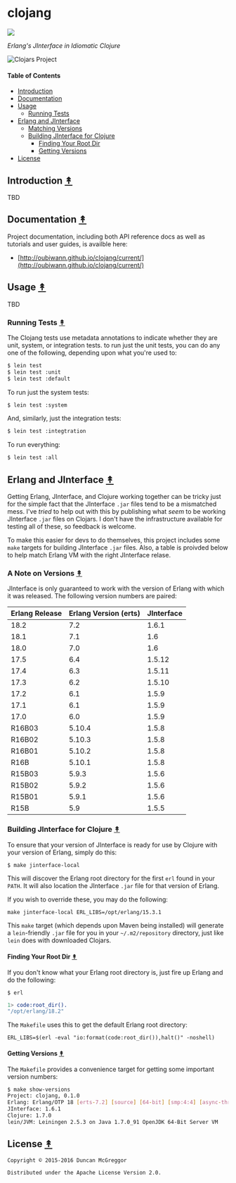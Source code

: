 # clojang

[![][clojang-logo]][clojang-logo-large]

[clojang-logo]: resources/images/clojang-logo-250x.png
[clojang-logo-large]: resources/images/clojang-logo-1000x.png

*Erlang's JInterface in Idiomatic Clojure*

![Clojars Project](http://clojars.org/clojang/latest-version.svg)


#### Table of Contents

* [Introduction](#introduction-)
* [Documentation](#documentation-)
* [Usage](#usage-)
  * [Running Tests](#running-tests-)
* [Erlang and JInterface](#erlang-and-jinterface-)
  * [Matching Versions](#matching-versions-)
  * [Building JInterface for Clojure](#building-jinterface-for-clojure-)
    * [Finding Your Root Dir](#finding-your-root-dir-)
    * [Getting Versions](#getting-versions-)
* [License](#license-)


## Introduction [&#x219F;](#table-of-contents)

TBD


## Documentation [&#x219F;](#table-of-contents)

Project documentation, including both API reference docs as well as tutorials and user guides, is availble here:

* [http://oubiwann.github.io/clojang/current/](http://oubiwann.github.io/clojang/current/)


## Usage [&#x219F;](#table-of-contents)

TBD


### Running Tests [&#x219F;](#table-of-contents)

The Clojang tests use metadata annotations to indicate whether they are unit, system, or integration tests. to run just the unit tests, you can do any one of the following, depending upon what you're used to:

```bash
$ lein test
$ lein test :unit
$ lein test :default
```

To run just the system tests:

```bash
$ lein test :system
```

And, similarly, just the integration tests:

```bash
$ lein test :integtration
```

To run everything:

```bash
$ lein test :all
```


## Erlang and JInterface [&#x219F;](#table-of-contents)

Getting Erlang, JInterface, and Clojure working together can be tricky just for the simple fact that the JInterface ``.jar`` files tend to be a mismatched mess. I've *tried* to help out with this by publishing what *seem* to be working JInterface ``.jar`` files on Clojars. I don't have the infrastructure available for testing all of these, so feedback is welcome.

To make this easier for devs to do themselves, this project includes some ``make`` targets for building JInterface ``.jar`` files. Also, a table is proivded below to help match Erlang VM with the right JInterface relase.


### A Note on Versions [&#x219F;](#table-of-contents)

JInterface is only guaranteed to work with the version of Erlang with which it
was released. The following version numbers are paired:

| Erlang Release | Erlang Version (erts) | JInterface |
|----------------|-----------------------|------------|
| 18.2           | 7.2                   | 1.6.1      |
| 18.1           | 7.1                   | 1.6        |
| 18.0           | 7.0                   | 1.6        |
| 17.5           | 6.4                   | 1.5.12     |
| 17.4           | 6.3                   | 1.5.11     |
| 17.3           | 6.2                   | 1.5.10     |
| 17.2           | 6.1                   | 1.5.9      |
| 17.1           | 6.1                   | 1.5.9      |
| 17.0           | 6.0                   | 1.5.9      |
| R16B03         | 5.10.4                | 1.5.8      |
| R16B02         | 5.10.3                | 1.5.8      |
| R16B01         | 5.10.2                | 1.5.8      |
| R16B           | 5.10.1                | 1.5.8      |
| R15B03         | 5.9.3                 | 1.5.6      |
| R15B02         | 5.9.2                 | 1.5.6      |
| R15B01         | 5.9.1                 | 1.5.6      |
| R15B           | 5.9                   | 1.5.5      |


### Building JInterface for Clojure [&#x219F;](#table-of-contents)

To ensure that your version of JInterface is ready for use by Clojure with your
version of Erlang, simply do this:

```bash
$ make jinterface-local
```

This will discover the Erlang root directory for the first ``erl`` found in your
``PATH``. It will also location the JInterface ``.jar`` file for that version
of Erlang.

If you wish to override these, you may do the following:

```
make jinterface-local ERL_LIBS=/opt/erlang/15.3.1
```

This ``make`` target (which depends upon Maven being installed) will
generate a ``lein``-friendly ``.jar`` file for you in your
``~/.m2/repository`` directory, just like ``lein`` does with downloaded Clojars.


#### Finding Your Root Dir [&#x219F;](#table-of-contents)

If you don't know what your Erlang root directory is, just fire up Erlang and
do the following:


```
$ erl
```
```erlang
1> code:root_dir().
"/opt/erlang/18.2"
```

The ``Makefile`` uses this to get the default Erlang root directory:

```
ERL_LIBS=$(erl -eval "io:format(code:root_dir()),halt()" -noshell)
```

#### Getting Versions [&#x219F;](#table-of-contents)

The ``Makefile`` provides a convenience target for getting some important version numbers:

```bash
$ make show-versions
Project: clojang, 0.1.0
Erlang: Erlang/OTP 18 [erts-7.2] [source] [64-bit] [smp:4:4] [async-threads:10] [hipe] [kernel-poll:false]
JInterface: 1.6.1
Clojure: 1.7.0
lein/JVM: Leiningen 2.5.3 on Java 1.7.0_91 OpenJDK 64-Bit Server VM
```


## License [&#x219F;](#table-of-contents)

```
Copyright © 2015-2016 Duncan McGreggor

Distributed under the Apache License Version 2.0.
```
